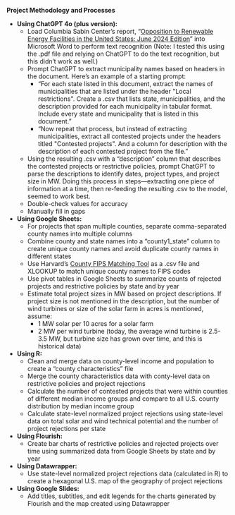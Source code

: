 **Project Methodology and Processes**

* **Using ChatGPT 4o (plus version):**  
  * Load Columbia Sabin Center’s report, “[Opposition to Renewable Energy Facilities in the United States: June 2024 Edition](https://scholarship.law.columbia.edu/sabin_climate_change/226/)” into Microsoft Word to perform text recognition (Note: I tested this using the .pdf file and relying on ChatGPT to do the text recognition, but this didn’t work as well.)  
  * Prompt ChatGPT to extract municipality names based on headers in the document. Here’s an example of a starting prompt:   
    * “For each state listed in this document, extract the names of municipalities that are listed under the header "Local restrictions". Create a .csv that lists state, municipalities, and the description provided for each municipality in tabular format. Include every state and municipality that is listed in this document.”  
    * “Now repeat that process, but instead of extracting municipalities, extract all contested projects under the headers titled "Contested projects". And a column for description with the description of each contested project from the file.”  
  * Using the resulting .csv with a “description” column that describes the contested projects or restrictive policies, prompt ChatGPT to parse the descriptions to identify dates, project types, and project size in MW. Doing this process in steps—extracting one piece of information at a time, then re-feeding the resulting .csv to the model, seemed to work best.  
  * Double-check values for accuracy  
  * Manually fill in gaps  
* **Using Google Sheets:**  
  * For projects that span multiple counties, separate comma-separated county names into multiple columns  
  * Combine county and state names into a “county1\_state” column to create unique county names and avoid duplicate county names in different states  
  * Use Harvard’s [County FIPS Matching Tool](https://dataverse.harvard.edu/dataset.xhtml?persistentId=doi:10.7910/DVN/OSLU4G) as a .csv file and XLOOKUP to match unique county names to FIPS codes  
  * Use pivot tables in Google Sheets to summarize counts of rejected projects and restrictive policies by state and by year  
  * Estimate total project sizes in MW based on project descriptions. If project size is not mentioned in the description, but the number of wind turbines or size of the solar farm in acres is mentioned, assume:  
    * 1 MW solar per 10 acres for a solar farm  
    * 2 MW per wind turbine (today, the average wind turbine is 2.5-3.5 MW, but turbine size has grown over time, and this is historical data)  
* **Using R:**  
  * Clean and merge data on county-level income and population to create a “county characteristics” file  
  * Merge the county characteristics data with conty-level data on restrictive policies and project rejections  
  * Calculate the number of contested projects that were within counties of different median income groups and compare to all U.S. county distribution by median income group  
  * Calculate state-level normalized project rejections using state-level data on total solar and wind technical potential and the number of project rejections per state  
* **Using Flourish:**   
  * Create bar charts of restrictive policies and rejected projects over time using summarized data from Google Sheets by state and by year  
* **Using Datawrapper:**  
  * Use state-level normalized project rejections data (calculated in R) to create a hexagonal U.S. map of the geography of project rejections  
* **Using Google Slides:**  
  * Add titles, subtitles, and edit legends for the charts generated by Flourish and the map created using Datawrapper
